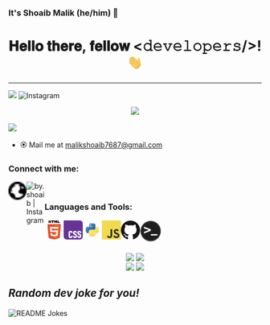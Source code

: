 ### It's Shoaib Malik (he/him) 👋
<h1  align="center">  𝐇𝐞𝐥𝐥𝐨 𝐭𝐡𝐞𝐫𝐞, 𝐟𝐞𝐥𝐥𝐨𝐰 <𝚍𝚎𝚟𝚎𝚕𝚘𝚙𝚎𝚛𝚜/>! <img src="https://github.com/ABSphreak/ABSphreak/blob/master/gifs/Hi.gif" width="30px"></h1>

<hr/>

![](https://komarev.com/ghpvc/?username=itzshoaibmalik&color=brightgreen)
![Instagram](https://img.shields.io/badge/instagram.com/by.shoaib/-%23E4405F.svg?style=for-the-badge&logo=Instagram&logoColor=white)

<p align="center">
<img src="https://user-images.githubusercontent.com/55389276/121788595-0f0a8480-cbec-11eb-9917-a10455d8a85d.gif" />
</p>
<img src="https://img.shields.io/github/commits-since/{itzshoaibmalik}/{version}.svg" />


- 🏵 Mail me at malikshoaib7687@gmail.com

### Connect with me:

[<img align="left" alt="piratedboy.wordpress.com" width="36px" src="https://raw.githubusercontent.com/iconic/open-iconic/master/svg/globe.svg" />][website]

[<img align="left" alt="by.shoaib | Instagram" width="36px" src="https://cdn.jsdelivr.net/npm/simple-icons@v3/icons/instagram.svg" />][instagram]

<br />

### Languages and Tools:

<img align="left" alt="HTML5" width="38px" src="https://raw.githubusercontent.com/github/explore/80688e429a7d4ef2fca1e82350fe8e3517d3494d/topics/html/html.png" />
<img align="left" alt="CSS3" width="38px" src="https://raw.githubusercontent.com/github/explore/80688e429a7d4ef2fca1e82350fe8e3517d3494d/topics/css/css.png" />
<img align="left" alt="Python" width="38px" src="https://raw.githubusercontent.com/github/explore/80688e429a7d4ef2fca1e82350fe8e3517d3494d/topics/python/python.png" />
<img align="left" alt="JavaScript" width="38px" src="https://raw.githubusercontent.com/github/explore/80688e429a7d4ef2fca1e82350fe8e3517d3494d/topics/javascript/javascript.png" />
<img align="left" alt="GitHub" width="38px" src="https://raw.githubusercontent.com/github/explore/78df643247d429f6cc873026c0622819ad797942/topics/github/github.png" />
<img align="left" alt="Terminal" width="42px" src="https://raw.githubusercontent.com/github/explore/80688e429a7d4ef2fca1e82350fe8e3517d3494d/topics/terminal/terminal.png" />


<br />
<br />
<br />

<p align="center">
  <img width="48%" src="https://github-readme-stats.vercel.app/api/?username=itzshoaibmalik&count_private=true&theme=tokyonight&showicons=true" />
    <img width="48%" src="https://github-readme-streak-stats.herokuapp.com/?user=itzshoaibmalik&theme=tokyonight" />
  <br />
    <img width="30%" src="http://www.hackthebox.eu/badge/image/656517" />
    <img width="40%" src="https://img.shields.io/github/commits-since/{itzshoaibmalik}/{version}.svg" />
    

</p>

 <h2><i>Random dev joke for you! </i></h2>

<img align="center" src="https://readme-jokes.vercel.app/api?bgColor=%23073b4c&textColor=%2306d6a0&aColor=%2306d6a0&borderColor=%2306d6a0" alt="README Jokes"></a> <!-- <a href="https://readme-jokes.vercel.app"> --> 

<br />
<br />
<br />
<br />

[website]: https://piratedboy.wordpress.com
[twitter]: https://twitter.com/itzshoaibmalik
[Instagram]: https://instagram.com/by.shoaib
[linkedin]: https://linkedin.com/in/itzshoaibmalik

